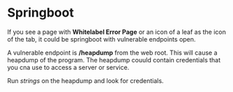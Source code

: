 # Springboot

If you see a page with **Whitelabel Error Page** or an icon of a leaf as the icon of the tab, it could be springboot with vulnerable endpoints open.

A vulnerable endpoint is **/heapdump** from the web root.  This will cause a heapdump of the program.  The heapdump couuld contain credentials that you cna use to access a server or service.

Run *strings* on the heapdump and look for credentials.
